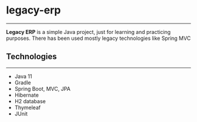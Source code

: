 # legacy-erp
___
**Legacy ERP** is a simple Java project, just for learning and practicing purposes. There has been
used mostly legacy technologies like Spring MVC

## Technologies
___
* Java 11
* Gradle
* Spring Boot, MVC, JPA
* Hibernate
* H2 database
* Thymeleaf
* JUnit